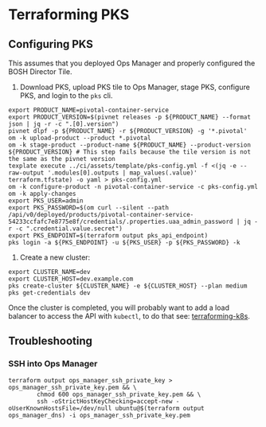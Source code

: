 # Terraforming PKS

## Configuring PKS

This assumes that you deployed Ops Manager and properly configured the BOSH Director Tile.

1. Download PKS, upload PKS tile to Ops Manager, stage PKS, configure PKS, and login to the `pks` cli.

```
export PRODUCT_NAME=pivotal-container-service
export PRODUCT_VERSION=$(pivnet releases -p ${PRODUCT_NAME} --format json | jq -r -c ".[0].version")
pivnet dlpf -p ${PRODUCT_NAME} -r ${PRODUCT_VERSION} -g '*.pivotal'
om -k upload-product --product *.pivotal
om -k stage-product --product-name ${PRODUCT_NAME} --product-version ${PRODUCT_VERSION} # This step fails because the tile version is not the same as the pivnet version
texplate execute ../ci/assets/template/pks-config.yml -f <(jq -e --raw-output '.modules[0].outputs | map_values(.value)' terraform.tfstate) -o yaml > pks-config.yml
om -k configure-product -n pivotal-container-service -c pks-config.yml
om -k apply-changes
export PKS_USER=admin
export PKS_PASSWORD=$(om curl --silent --path /api/v0/deployed/products/pivotal-container-service-54233ccfafc7e8775e8f/credentials/.properties.uaa_admin_password | jq -r -c ".credential.value.secret")
export PKS_ENDPOINT=$(terraform output pks_api_endpoint)
pks login -a ${PKS_ENDPOINT} -u ${PKS_USER} -p ${PKS_PASSWORD} -k
```

1. Create a new cluster:

```
export CLUSTER_NAME=dev
export CLUSTER_HOST=dev.example.com
pks create-cluster ${CLUSTER_NAME} -e ${CLUSTER_HOST} --plan medium
pks get-credentials dev
```

Once the cluster is completed, you will probably want to add a load balancer to access the API with `kubectl`, to do that see: [terraforming-k8s](../terraforming-k8s/README.md).

## Troubleshooting

### SSH into Ops Manager

```
terraform output ops_manager_ssh_private_key > ops_manager_ssh_private_key.pem && \
        chmod 600 ops_manager_ssh_private_key.pem && \
        ssh -oStrictHostKeyChecking=accept-new -oUserKnownHostsFile=/dev/null ubuntu@$(terraform output ops_manager_dns) -i ops_manager_ssh_private_key.pem
```